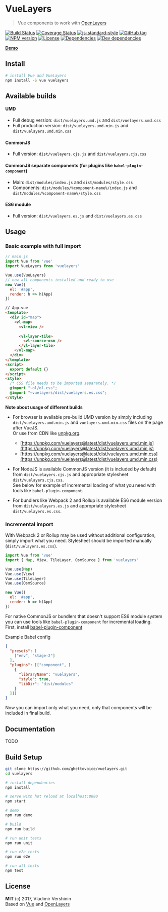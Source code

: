 # VueLayers

> Vue components to work with [OpenLayers](https://openlayers.org)

[![Build Status](https://travis-ci.org/ghettovoice/vuelayers.svg?branch=master)](https://travis-ci.org/ghettovoice/vuelayers)
[![Coverage Status](https://coveralls.io/repos/github/ghettovoice/vuelayers/badge.svg?branch=master)](https://coveralls.io/github/ghettovoice/vuelayers?branch=master)
[![js-standard-style](https://img.shields.io/badge/code%20style-standard-brightgreen.svg)](http://standardjs.com)
[![GitHub tag](https://img.shields.io/github/tag/ghettovoice/vuelayers.svg)](https://github.com/ghettovoice/vuelayers/releases)
[![NPM version](https://img.shields.io/npm/v/vuelayers.svg)](https://www.npmjs.com/package/vuelayers)
[![License](https://img.shields.io/github/license/ghettovoice/vuelayers.svg)](https://github.com/ghettovoice/vuelayers/blob/master/LICENSE)
[![Dependencies](https://img.shields.io/david/ghettovoice/vuelayers.svg)](https://david-dm.org/ghettovoice/vuelayers)
[![Dev dependencies](https://img.shields.io/david/dev/ghettovoice/vuelayers.svg)](https://david-dm.org/ghettovoice/vuelayers?type=dev)

**[Demo](https://ghettovoice.github.io/vuelayers/)**

## Install

```bash
# install Vue and VueLayers
npm install -S vue vuelayers
```

## Available builds

#### UMD

- Full debug version: `dist/vuelayers.umd.js` and `dist/vuelayers.umd.css`
- Full production version: `dist/vuelayers.umd.min.js` and `dist/vuelayers.umd.min.css`

#### CommonJS

- Full version: `dist/vuelayers.cjs.js` and `dist/vuelayers.cjs.css`

#### CommonJS separate components (for plugins like `babel-plugin-component`)

- Main: `dist/modules/index.js` and `dist/modules/style.css`
- Components: `dist/modules/%component-name%/index.js` and `dist/modules/%component-name%/style.css`

#### ES6 module

- Full version: `dist/vuelayers.es.js` and `dist/vuelayers.es.css`

## Usage 

### Basic example with full import 

```js
// main.js
import Vue from 'vue'
import VueLayers from 'vuelayers'

Vue.use(VueLayers)
// now all components installed and ready to use
new Vue({
  el: '#app',
  render: h => h(App)
})
````

```html
// App.vue
<template>
  <div id="map">
    <vl-map>
      <vl-view />
      
      <vl-layer-tile>
        <vl-source-osm />
      </vl-layer-tile>
    </vl-map>
  </div>
</template>
<script>
  export default {}
</script>
<style>
  /* CSS file needs to be imported separately. */
  @import "~ol/ol.css";
  @import "~vuelayers/dist/vuelayers.es.css";
</style>
```

**Note about usage of different builds**

* For browser is available pre-build UMD version by simply including `dist/vuelayers.umd.min.js` and `vuelayers.umd.min.css` files 
  on the page after VueJS.  
  Or use from CDN like [unpkg.org](https://unpkg.com).
    
  * [https://unpkg.com/vuelayers@latest/dist/vuelayers.umd.min.js](https://unpkg.com/vuelayers@latest/dist/vuelayers.umd.min.js)
  * [https://unpkg.com/vuelayers@latest/dist/vuelayers.umd.min.css](https://unpkg.com/vuelayers@latest/dist/vuelayers.umd.min.css)
  
* For NodeJS is available CommonJS version (it is included by default) from `dist/vuelayers.cjs.js` and
  appropriate stylesheet `dist/vuelayers.cjs.css`.  
  See below for example of incremental loading of what you need with tools like `babel-plugin-component`.
  
* For bundlers like Webpack 2 and Rollup is available ES6 module version from `dist/vuelayers.es.js` and 
  appropriate stylesheet `dist/vuelayers.es.css`.

### Incremental import  

With Webpack 2 or Rollup may be used without additional configuration, simply import what you need.
Stylesheet should be imported manually (`dist/vuelayers.es.css`).

```js
import Vue from 'vue'
import { Map, View, TileLayer, OsmSource } from 'vuelayers'

Vue.use(Map)
Vue.use(View)
Vue.use(TileLayer)
Vue.use(OsmSource)

new Vue({
  el: '#app',
  render: h => h(App)
})
```

For native CommonJS or bundlers that doesn't support ES6 module system you can use tools like `babel-plugin-component`
for incremental loading.  
First, install [babel-plugin-component](https://github.com/QingWei-Li/babel-plugin-component)

Example Babel config
 
```json
{
  "presets": [
    ["env", "stage-2"]
  ],
  "plugins": [["component", [
    {
      "libraryName": "vuelayers",
      "style": true,
      "libDir": "dist/modules"
    }
  ]]]
}
```

Now you can import only what you need, only that components will be included in final build.

## Documentation

TODO

## Build Setup

``` bash
git clone https://github.com/ghettovoice/vuelayers.git
cd vuelayers

# install dependencies
npm install

# serve with hot reload at localhost:8080
npm start

# demo 
npm run demo

# build
npm run build

# run unit tests
npm run unit

# run e2e tests
npm run e2e

# run all tests
npm test
```

## License

**MIT** (c) 2017, Vladimir Vershinin  
Based on [Vue](https://vuejs.org/) and [OpenLayers](https://openlayers.org/)
